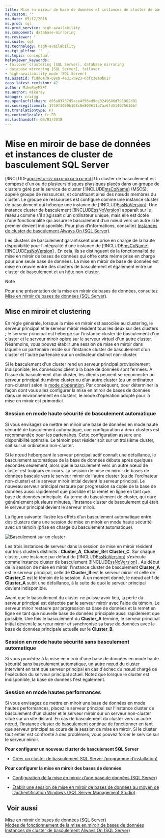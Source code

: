```yaml
---
title: Mise en miroir de base de données et instances de cluster de basculement SQL Server | Microsoft Docs
ms.custom: ''
ms.date: 05/17/2016
ms.prod: sql
ms.prod_service: high-availability
ms.component: database-mirroring
ms.reviewer: ''
ms.suite: sql
ms.technology: high-availability
ms.tgt_pltfrm: ''
ms.topic: conceptual
helpviewer_keywords:
- failover clustering [SQL Server], database mirroring
- database mirroring [SQL Server], failover
- high-availability mode [SQL Server]
ms.assetid: f1dd6a79-698b-4e31-b923-6bfc3ea0b617
caps.latest.revision: 42
author: MikeRayMSFT
ms.author: mikeray
manager: craigg
ms.openlocfilehash: d05a03737d5ace4f564d9ee3249686d791962d91
ms.sourcegitcommit: 1740f3090b168c0e809611a7aa6fd514075616bf
ms.translationtype: HT
ms.contentlocale: fr-FR
ms.lasthandoff: 05/03/2018
---
```

# <a name="database-mirroring-and-sql-server-failover-cluster-instances"></a>Mise en miroir de base de données et instances de cluster de basculement SQL Server
[!INCLUDE[appliesto-ss-xxxx-xxxx-xxx-md](../../includes/appliesto-ss-xxxx-xxxx-xxx-md.md)]
  Un cluster de basculement est composé d'un ou de plusieurs disques physiques placés dans un groupe de clusters géré par le service de cluster [!INCLUDE[msCoName](../../includes/msconame-md.md)] (MSCS), appelé groupe de ressources, et constituant ainsi des nœuds membres du cluster. Le groupe de ressources est configuré comme une instance cluster de basculement qui héberge une instance de [!INCLUDE[ssNoVersion](../../includes/ssnoversion-md.md)]. Une instance cluster de basculement [!INCLUDE[ssNoVersion](../../includes/ssnoversion-md.md)] apparaît sur le réseau comme s’il s’agissait d’un ordinateur unique, mais elle est dotée d’une fonctionnalité qui assure le basculement d’un nœud vers un autre si le premier devient indisponible. Pour plus d’informations, consultez [Instances de cluster de basculement Always On &#40;SQL Server&#41;](../../sql-server/failover-clusters/windows/always-on-failover-cluster-instances-sql-server.md).  
  
 Les clusters de basculement garantissent une prise en charge de la haute disponibilité pour l’intégralité d’une instance de [!INCLUDE[msCoName](../../includes/msconame-md.md)] [!INCLUDE[ssNoVersion](../../includes/ssnoversion-md.md)] . En cela, ils se distinguent de la fonctionnalité de mise en miroir de bases de données qui offre cette même prise en charge pour une seule base de données. La mise en miroir de base de données est mise en œuvre entre des clusters de basculement et également entre un cluster de basculement et un hôte non-cluster.  
  
> [!NOTE]  
>  Pour une présentation de la mise en miroir de bases de données, consultez [Mise en miroir de bases de données &#40;SQL Server&#41;](../../database-engine/database-mirroring/database-mirroring-sql-server.md).  
  
## <a name="mirroring-and-clustering"></a>Mise en miroir et clustering  
 En règle générale, lorsque la mise en miroir est associée au clustering, le serveur principal et le serveur miroir résident tous les deux sur des clusters ; le serveur principal est hébergé sur l'instance cluster de basculement d'un cluster et le serveur miroir opère sur le serveur virtuel d'un autre cluster. Néanmoins, vous pouvez établir une session de mise en miroir dans laquelle un partenaire réside sur l'instance cluster de basculement d'un cluster et l'autre partenaire sur un ordinateur distinct non-cluster.  
  
 Si le basculement d'un cluster rend un serveur principal provisoirement indisponible, les connexions client à la base de données sont fermées. À l’issue du basculement d’un cluster, les clients peuvent se reconnecter au serveur principal du même cluster ou d’un autre cluster (ou un ordinateur non-cluster) selon le [mode d’opération](../../database-engine/database-mirroring/database-mirroring-operating-modes.md). Par conséquent, pour déterminer la façon dont vous allez configurer la mise en miroir de bases de données dans un environnement en clusters, le mode d'opération adopté pour la mise en miroir est primordial.  
  
### <a name="high-safety-mode-session-with-automatic-failover"></a>Session en mode haute sécurité de basculement automatique  
 Si vous envisagez de mettre en miroir une base de données en mode haute sécurité de basculement automatique, une configuration à deux clusters est recommandée pour les partenaires. Cette configuration assure une disponibilité optimale. Le témoin peut résider soit sur un troisième cluster, soit sur un ordinateur non-cluster.  
  
 Si le nœud hébergeant le serveur principal actif connaît une défaillance, le basculement automatique de la base de données débute après quelques secondes seulement, alors que le basculement vers un autre nœud de cluster est toujours en cours. La session de mise en miroir de bases de données bascule vers le serveur miroir de l'autre cluster (ou de l'ordinateur non-cluster) et le serveur miroir initial devient le serveur principal. Le nouveau serveur principal restaure par progression sa copie de la base de données aussi rapidement que possible et la remet en ligne en tant que base de données principale. Au terme du basculement de cluster, qui dure généralement plusieurs minutes, l'instance cluster de basculement qui était le serveur principal devient le serveur miroir.  
  
 La figure suivante illustre les effets d'un basculement automatique entre des clusters dans une session de mise en miroir en mode haute sécurité avec un témoin (prise en charge du basculement automatique).  
  
 ![Basculement sur un cluster](../../database-engine/database-mirroring/media/dbm-and-failover-clustering.gif "Basculement sur un cluster")  
  
 Les trois instances de serveur dans la session de mise en miroir résident sur trois clusters distincts : **Cluster_A**, **Cluster_B**et **Cluster_C**. Sur chaque cluster, une instance par défaut de [!INCLUDE[ssNoVersion](../../includes/ssnoversion-md.md)] s’exécute comme instance cluster de basculement [!INCLUDE[ssNoVersion](../../includes/ssnoversion-md.md)] . Au début de la session de mise en miroir, l’instance cluster de basculement **Cluster_A** est le serveur principal, celle de **Cluster_B** est le serveur miroir et celle de **Cluster_C** est le témoin de la session. À un moment donné, le nœud actif de **Cluster_A** subit une défaillance, à la suite de quoi le serveur principal devient indisponible.  
  
 Avant que le basculement du cluster ne puisse avoir lieu, la perte du serveur principal est détectée par le serveur miroir avec l'aide du témoin. Le serveur miroir restaure par progression sa base de données et la remet en ligne en tant que nouvelle base de données principale aussi rapidement que possible. Une fois le basculement du **Cluster_A** terminé, le serveur principal initial devient le serveur miroir et synchronise sa base de données avec la base de données principale actuelle sur le **Cluster_B**.  
  
### <a name="high-safety-mode-session-without-automatic-failover"></a>Session en mode haute sécurité sans basculement automatique  
 Si vous procédez à la mise en miroir d'une base de données en mode haute sécurité sans basculement automatique, un autre nœud du cluster intervient en tant que serveur principal en cas d'échec du nœud chargé de l'exécution du serveur principal actuel. Notez que lorsque le cluster est indisponible, la base de données l'est également.  
  
### <a name="high-performance-mode-session"></a>Session en mode hautes performances  
 Si vous envisagez de mettre en miroir une base de données en mode hautes performances, placez le serveur principal sur l'instance cluster de basculement d'un cluster et le serveur miroir sur un serveur non-cluster situé sur un site distant. En cas de basculement du cluster vers un autre nœud, l'instance cluster de basculement continue de fonctionner en tant que serveur principal au cours de la session de mise en miroir. Si le cluster tout entier est confronté à des problèmes, vous pouvez forcer le service sur le serveur miroir.  
  
 **Pour configurer un nouveau cluster de basculement SQL Server**  
  
-   [Créer un cluster de basculement SQL Server &#40;programme d’installation&#41;](../../sql-server/failover-clusters/install/create-a-new-sql-server-failover-cluster-setup.md)  
  
 **Pour configurer la mise en miroir des bases de données**  
  
-   [Configuration de la mise en miroir d’une base de données &#40;SQL Server&#41;](../../database-engine/database-mirroring/setting-up-database-mirroring-sql-server.md)  
  
-   [Établir une session de mise en miroir de bases de données au moyen de l’authentification Windows &#40;SQL Server Management Studio&#41;](../../database-engine/database-mirroring/establish-database-mirroring-session-windows-authentication.md)  
  
## <a name="see-also"></a> Voir aussi  
 [Mise en miroir de bases de données &#40;SQL Server&#41;](../../database-engine/database-mirroring/database-mirroring-sql-server.md)   
 [Modes de fonctionnement de la mise en miroir de bases de données](../../database-engine/database-mirroring/database-mirroring-operating-modes.md)   
 [Instances de cluster de basculement Always On &#40;SQL Server&#41;](../../sql-server/failover-clusters/windows/always-on-failover-cluster-instances-sql-server.md)  
  
  
